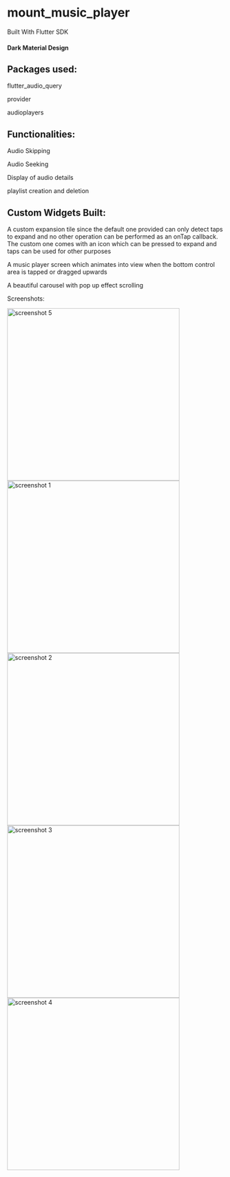 # mount_music_player

Built With Flutter SDK
#### Dark Material Design

## Packages used:

flutter_audio_query

provider

audioplayers
  
## Functionalities:

Audio Skipping

Audio Seeking

Display of audio details

playlist creation and deletion
  
## Custom Widgets Built:

A custom expansion tile since the default one provided can only detect
taps to expand and no other operation can be performed as an onTap
callback. The custom one comes with an icon which can be pressed
to expand and taps can be used for other purposes
  
A music player screen which animates into view when the bottom control
area is tapped or dragged upwards
  
A beautiful carousel with pop up effect scrolling

Screenshots:

<img src="screenshots/Screenshot_5.png" alt="screenshot 5" width="400">

<img src="screenshots/Screenshot_1.png" alt="screenshot 1" width="400">

<img src="screenshots/Screenshot_2.png" alt="screenshot 2" width="400">

<img src="screenshots/Screenshot_3.png" alt="screenshot 3" width="400">

<img src="screenshots/Screenshot_4.png" alt="screenshot 4" width="400">

